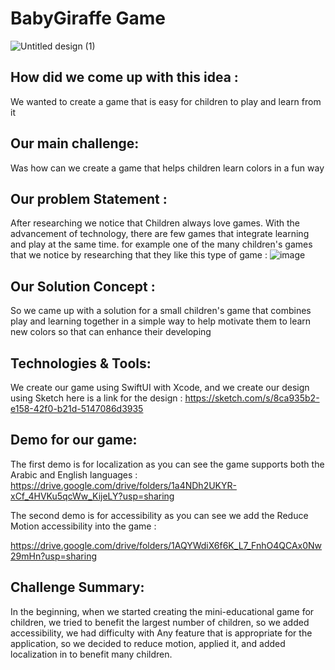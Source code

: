 # BabyGiraffe Game 
![Untitled design (1)](https://user-images.githubusercontent.com/116716645/211771406-a3f1de93-9148-4761-805f-646e15f83106.png)


## How did we come up with this idea :
We wanted to create a game that is easy for children to play and learn from it

## Our main challenge:
Was how can we create a game that helps children learn colors in a fun way

## Our problem Statement :
After researching we notice that Children always love games. With the advancement of technology, there are few games that integrate learning and play at the same time. for example one of the many children's games that we notice by researching that they like this type of game :
![image](https://user-images.githubusercontent.com/116716645/211879623-6e4b4cd7-231d-4c73-9633-9dcd19929bbb.png)


## Our Solution Concept : 
So we came up with a solution for a small children's game that combines play and learning together in a simple way to help motivate them to learn new colors so that can enhance their developing

## Technologies & Tools:
We create our game using SwiftUI with Xcode, and we create our design using Sketch
here is a link for the design :
https://sketch.com/s/8ca935b2-e158-42f0-b21d-5147086d3935


## Demo for our game: 
The first demo is for localization as you can see the game supports both the Arabic and English languages :
https://drive.google.com/drive/folders/1a4NDh2UKYR-xCf_4HVKu5qcWw_KijeLY?usp=sharing


The second demo is for accessibility as you can see we add the Reduce Motion accessibility into the game :

https://drive.google.com/drive/folders/1AQYWdiX6f6K_L7_FnhO4QCAx0Nw29mHn?usp=sharing


## Challenge Summary:
In the beginning, when we started creating the mini-educational game for children, we tried to benefit the largest number of children, so we added accessibility, we had difficulty with Any feature that is appropriate for the application, so we decided to reduce motion, applied it, and added localization in to benefit many children.










